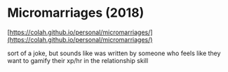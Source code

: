 # Micromarriages (2018)

[https://colah.github.io/personal/micromarriages/](https://colah.github.io/personal/micromarriages/)

sort of a joke, but sounds like was written by someone who feels like they want to gamify their xp/hr in the relationship skill